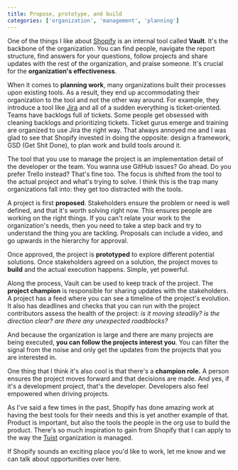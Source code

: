 ```yaml
---
title: Propose, prototype, and build
categories: ['organization', 'management', 'planning']
---
```


One of the things I like about [Shopify](https://shopify.com) is an internal tool called **Vault**.
It's the backbone of the organization.
You can find people,
navigate the report structure,
find answers for your questions,
follow projects and share updates with the rest of the organization,
and praise someone.
It's crucial for the **organization's effectiveness**.

When it comes to **planning work**,
many organizations built their processes upon existing tools.
As a result,
they end up accommodating their organization to the tool and not the other way around.
For example,
they introduce a tool like [Jira](https://www.atlassian.com/software/jira) and all of a sudden everything is ticket-oriented.
Teams have backlogs full of tickets.
Some people get obsessed with cleaning backlogs and prioritizing tickets.
Ticket gurus emerge and training are organized to use Jira the right way.
That always annoyed me and I was glad to see that Shopify invested in doing the opposite:
design a framework, GSD (Get Shit Done), to plan work and build tools around it.

The tool that you use to manage the project is an implementation detail of the developer or the team.
You wanna use GitHub issues?
Go ahead.
Do you prefer Trello instead?
That's fine too.
The focus is shifted from the tool to the actual project and what's trying to solve.
I think this is the trap many organizations fall into: they get too distracted with the tools.

A project is first **proposed**.
Stakeholders ensure the problem or need is well defined,
and that it's worth solving right now.
This ensures people are working on the right things.
If you can't relate your work to the organization's needs,
then you need to take a step back and try to understand the thing you are tackling.
Proposals can include a video, and go upwards in the hierarchy for approval.

Once approved,
the project is **prototyped** to explore different potential solutions.
Once stakeholders agreed on a solution,
the project moves to **build** and the actual execution happens.
Simple, yet powerful.

Along the process,
Vault can be used to keep track of the project.
The **project champion** is responsible for sharing updates with the stakeholders.
A project has a feed where you can see a timeline of the project's evolution.
It also has deadlines and checks that you can run with the project contributors assess the health of the project:
_is it moving steadily?_ _is the direction clear?_ _are there any unexpected roadblocks?_

And because the organization is large and there are many projects are being executed,
**you can follow the projects interest you**.
You can filter the signal from the noise and only get the updates from the projects that you are interested in.

One thing that I think it's also cool is that there's a **champion role.**
A person ensures the project moves forward and that decisions are made.
And yes,
if it's a development project,
that's the developer.
Developers also feel empowered when driving projects.

As I've said a few times in the past,
Shopify has done amazing work at having the best tools for their needs and this is yet another example of that.
Product is important, but also the tools the people in the org use to build the product.
There's so much inspiration to gain from Shopify that I can apply to the way the [Tuist](https://tuist.io) organization is managed.

If Shopify sounds an exciting place you'd like to work,
let me know and we can talk about opportunities over here.
